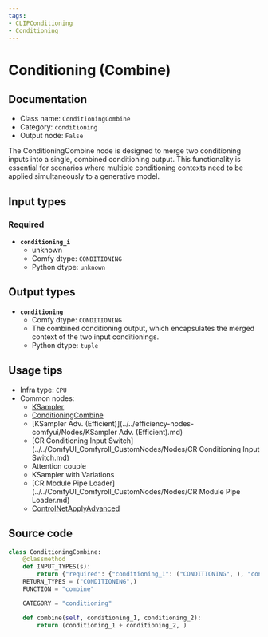 ```yaml
---
tags:
- CLIPConditioning
- Conditioning
---
```


# Conditioning (Combine)
## Documentation
- Class name: `ConditioningCombine`
- Category: `conditioning`
- Output node: `False`

The ConditioningCombine node is designed to merge two conditioning inputs into a single, combined conditioning output. This functionality is essential for scenarios where multiple conditioning contexts need to be applied simultaneously to a generative model.
## Input types
### Required
- **`conditioning_i`**
    - unknown
    - Comfy dtype: `CONDITIONING`
    - Python dtype: `unknown`
## Output types
- **`conditioning`**
    - Comfy dtype: `CONDITIONING`
    - The combined conditioning output, which encapsulates the merged context of the two input conditionings.
    - Python dtype: `tuple`
## Usage tips
- Infra type: `CPU`
- Common nodes:
    - [KSampler](../../Comfy/Nodes/KSampler.md)
    - [ConditioningCombine](../../Comfy/Nodes/ConditioningCombine.md)
    - [KSampler Adv. (Efficient)](../../efficiency-nodes-comfyui/Nodes/KSampler Adv. (Efficient).md)
    - [CR Conditioning Input Switch](../../ComfyUI_Comfyroll_CustomNodes/Nodes/CR Conditioning Input Switch.md)
    - Attention couple
    - KSampler with Variations
    - [CR Module Pipe Loader](../../ComfyUI_Comfyroll_CustomNodes/Nodes/CR Module Pipe Loader.md)
    - [ControlNetApplyAdvanced](../../Comfy/Nodes/ControlNetApplyAdvanced.md)



## Source code
```python
class ConditioningCombine:
    @classmethod
    def INPUT_TYPES(s):
        return {"required": {"conditioning_1": ("CONDITIONING", ), "conditioning_2": ("CONDITIONING", )}}
    RETURN_TYPES = ("CONDITIONING",)
    FUNCTION = "combine"

    CATEGORY = "conditioning"

    def combine(self, conditioning_1, conditioning_2):
        return (conditioning_1 + conditioning_2, )

```
